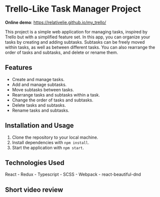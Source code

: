 # Trello-Like Task Manager Project

**Online demo**: https://relativelie.github.io/my_trello/

This project is a simple web application for managing tasks, inspired by Trello but with a simplified feature set. In this app, you can organize your tasks by creating and adding subtasks. Subtasks can be freely moved within tasks, as well as between different tasks. You can also rearrange the order of tasks and subtasks, and delete or rename them.

## Features

- Create and manage tasks.
- Add and manage subtasks.
- Move subtasks between tasks.
- Rearrange tasks and subtasks within a task.
- Change the order of tasks and subtasks.
- Delete tasks and subtasks.
- Rename tasks and subtasks.

## Installation and Usage

1. Clone the repository to your local machine.
2. Install dependencies with `npm install`.
3. Start the application with `npm start`.

## Technologies Used

React - Redux - Typescript - SCSS - Webpack - react-beautiful-dnd

## Short video review
